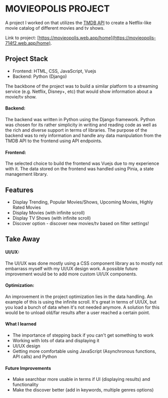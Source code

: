 # MOVIEOPOLIS PROJECT
A project I worked on that utilizes the  [TMDB API](https://www.themoviedb.org/documentation/api?language=en-US) to create a Netflix-like movie catalog of different movies and tv shows. 


Link to project: [https://movieopolis.web.app/home](https://movieopolis-714f2.web.app/home).

## Project Stack
- Frontend: HTML, CSS, JavaScript, Vuejs
- Backend: Python (Django)

The backbone of the project was to build a similar platform to a streaming service (e.g. Netflix, Disney+, etc) that would show information about a movie/tv show. 

#### Backend:
The backend was written in Python using the Django framework. Python was chosen for its rather simplicity in writing and reading code as well as the rich and diverse support in terms of libraries. The purpose of the backend was to rely information and handle any data manipulation from the TMDB API to the frontend using API endpoints.

#### Frontend:
The selected choice to build the frontend was Vuejs due to my experience with it. The data stored on the frontend was handled using Pinia, a state management library. 


## Features
- Display Trending, Popular Movies/Shows, Upcoming Movies, Highly Rated Movies
- Display Movies (with infinite scroll)
- Display TV Shows (with infinite scroll)
- Discover option - discover new movies/tv based on filter settings!

## Take Away
#### UI/UX:
The UI/UX was done mostly using a CSS component library as to mostly not embarrass myself with my UI/UX design work. A possible future improvement would be to add more custom UI/UX components.

#### Optimization:
An improvement in the project optimization lies in the data handling. An example of this is using the infinite scroll. It's great in terms of UI/UX, but you load a bunch of data when it's not needed anymore. A solution for this would be to unload old/far results after a user reached a certain point. 

#### What I learned
- The importance of stepping back if you can't get something to work
- Working with lots of data and displaying it
- UI/UX design 
- Getting more comfortable using JavaScript (Asynchronous functions, API calls) and Python

#### Future Improvements
- Make searchbar more usable in terms if UI (displaying results) and functionality
- Make the discover better (add in keywords, multiple genres options)


